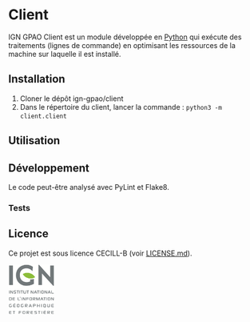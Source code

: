 # Client

IGN GPAO Client est un module développée en [Python](https://www.python.org/) qui exécute des traitements (lignes de commande) en optimisant les ressources de la machine sur laquelle il est installé.

## Installation

1. Cloner le dépôt ign-gpao/client
2. Dans le répertoire du client, lancer la commande : `python3 -m client.client`

## Utilisation

## Développement

Le code peut-être analysé avec PyLint et Flake8.

### Tests

## Licence

Ce projet est sous licence CECILL-B (voir [LICENSE.md](https://github.com/ign-gpao/.github/blob/main/LICENSE.md)).

[![IGN](https://github.com/ign-gpao/.github/blob/main/images/logo_ign.png)](https://www.ign.fr)
